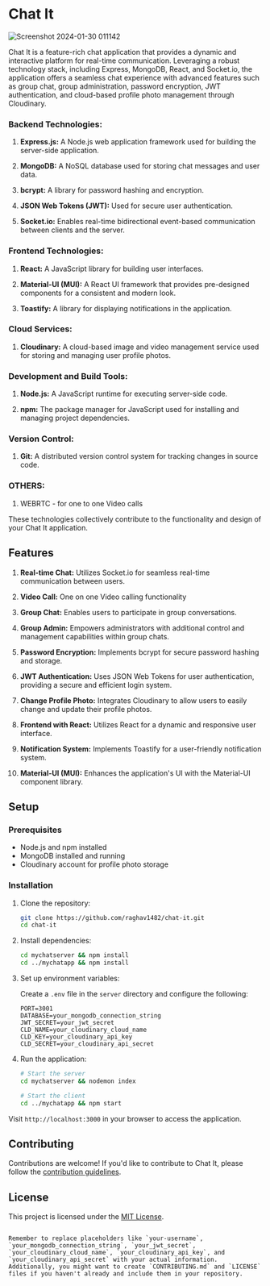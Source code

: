 # Chat It
![Screenshot 2024-01-30 011142](https://github.com/raghav1482/Chatit/assets/98442936/b42d2995-bd7c-4e71-a573-76ae92c4dc10)

Chat It is a feature-rich chat application that provides a dynamic and interactive platform for real-time communication. Leveraging a robust technology stack, including Express, MongoDB, React, and Socket.io, the application offers a seamless chat experience with advanced features such as group chat, group administration, password encryption, JWT authentication, and cloud-based profile photo management through Cloudinary.
### Backend Technologies:
1. **Express.js:** A Node.js web application framework used for building the server-side application.

2. **MongoDB:** A NoSQL database used for storing chat messages and user data.

3. **bcrypt:** A library for password hashing and encryption.

4. **JSON Web Tokens (JWT):** Used for secure user authentication.

5. **Socket.io:** Enables real-time bidirectional event-based communication between clients and the server.

### Frontend Technologies:
1. **React:** A JavaScript library for building user interfaces.

2. **Material-UI (MUI):** A React UI framework that provides pre-designed components for a consistent and modern look.

3. **Toastify:** A library for displaying notifications in the application.

### Cloud Services:
1. **Cloudinary:** A cloud-based image and video management service used for storing and managing user profile photos.

### Development and Build Tools:
1. **Node.js:** A JavaScript runtime for executing server-side code.

2. **npm:** The package manager for JavaScript used for installing and managing project dependencies.

### Version Control:
1. **Git:** A distributed version control system for tracking changes in source code.

### OTHERS:
1. WEBRTC - for one to one Video calls
   
These technologies collectively contribute to the functionality and design of your Chat It application.

## Features

1. **Real-time Chat:** Utilizes Socket.io for seamless real-time communication between users.

2. **Video Call:** One on one Video calling functionality

3. **Group Chat:** Enables users to participate in group conversations.

4. **Group Admin:** Empowers administrators with additional control and management capabilities within group chats.

5. **Password Encryption:** Implements bcrypt for secure password hashing and storage.

6. **JWT Authentication:** Uses JSON Web Tokens for user authentication, providing a secure and efficient login system.

7. **Change Profile Photo:** Integrates Cloudinary to allow users to easily change and update their profile photos.

8. **Frontend with React:** Utilizes React for a dynamic and responsive user interface.

9. **Notification System:** Implements Toastify for a user-friendly notification system.

10. **Material-UI (MUI):** Enhances the application's UI with the Material-UI component library.

## Setup

### Prerequisites

- Node.js and npm installed
- MongoDB installed and running
- Cloudinary account for profile photo storage

### Installation

1. Clone the repository:

   ```bash
   git clone https://github.com/raghav1482/chat-it.git
   cd chat-it
   ```

2. Install dependencies:

   ```bash
   cd mychatserver && npm install
   cd ../mychatapp && npm install
   ```

3. Set up environment variables:

   Create a `.env` file in the `server` directory and configure the following:

   ```env
   PORT=3001
   DATABASE=your_mongodb_connection_string
   JWT_SECRET=your_jwt_secret
   CLD_NAME=your_cloudinary_cloud_name
   CLD_KEY=your_cloudinary_api_key
   CLD_SECRET=your_cloudinary_api_secret
   ```

4. Run the application:

   ```bash
   # Start the server
   cd mychatserver && nodemon index

   # Start the client
   cd ../mychatapp && npm start
   ```

Visit `http://localhost:3000` in your browser to access the application.

## Contributing

Contributions are welcome! If you'd like to contribute to Chat It, please follow the [contribution guidelines](CONTRIBUTING.md).

## License

This project is licensed under the [MIT License](LICENSE).

```

Remember to replace placeholders like `your-username`, `your_mongodb_connection_string`, `your_jwt_secret`, `your_cloudinary_cloud_name`, `your_cloudinary_api_key`, and `your_cloudinary_api_secret` with your actual information. Additionally, you might want to create `CONTRIBUTING.md` and `LICENSE` files if you haven't already and include them in your repository.
